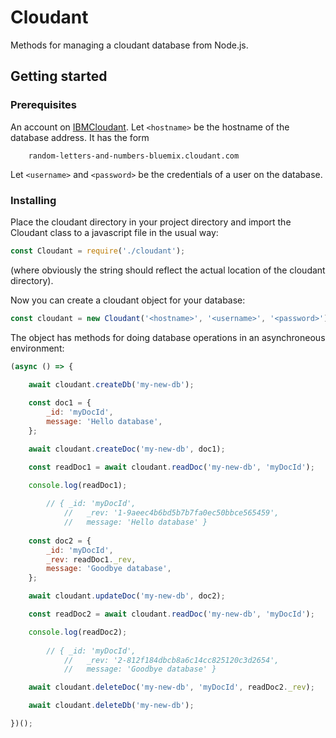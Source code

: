 # Cloudant

Methods for managing a cloudant database from Node.js. 

## Getting started

### Prerequisites
An account on [IBMCloudant](https://www.ibm.com/cloud/cloudant).
Let `<hostname>` be the hostname of the database address. It has the form 
```
    random-letters-and-numbers-bluemix.cloudant.com
```
Let `<username>` and `<password>` be the credentials of a user on the database. 
### Installing
Place the cloudant directory in your project directory and import the Cloudant class to a javascript file in the usual way: 
```javascript
const Cloudant = require('./cloudant');
```
(where obviously the string should reflect the actual location of the cloudant directory). 

Now you can create a cloudant object for your database: 
```javascript
const cloudant = new Cloudant('<hostname>', '<username>', '<password>');
```
The object has methods for doing database operations in an asynchroneous environment: 
```javascript
(async () => {
	
	await cloudant.createDb('my-new-db');

	const doc1 = {
		_id: 'myDocId',
		message: 'Hello database',
	};

	await cloudant.createDoc('my-new-db', doc1); 

	const readDoc1 = await cloudant.readDoc('my-new-db', 'myDocId');

	console.log(readDoc1);
	
		// { _id: 'myDocId',
    		//   _rev: '1-9aeec4b6bd5b7b7fa0ec50bbce565459',
    		//   message: 'Hello database' }
	
	const doc2 = {
		_id: 'myDocId',
		_rev: readDoc1._rev,
		message: 'Goodbye database',
	};

	await cloudant.updateDoc('my-new-db', doc2);

	const readDoc2 = await cloudant.readDoc('my-new-db', 'myDocId');

	console.log(readDoc2);
	
		// { _id: 'myDocId',
    		//   _rev: '2-812f184dbcb8a6c14cc825120c3d2654',
    		//   message: 'Goodbye database' }

	await cloudant.deleteDoc('my-new-db', 'myDocId', readDoc2._rev);

	await cloudant.deleteDb('my-new-db');

})();
